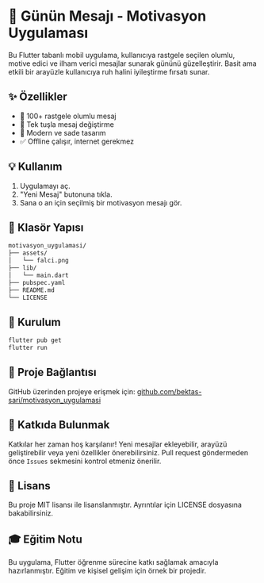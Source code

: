 # 🌟 Günün Mesajı - Motivasyon Uygulaması

Bu Flutter tabanlı mobil uygulama, kullanıcıya rastgele seçilen olumlu, motive edici ve ilham verici mesajlar sunarak gününü güzelleştirir. 
Basit ama etkili bir arayüzle kullanıcıya ruh halini iyileştirme fırsatı sunar.

## ✨ Özellikler

- 🔹 100+ rastgele olumlu mesaj
- 🚀 Tek tuşla mesaj değiştirme
- 🌈 Modern ve sade tasarım
- ✅ Offline çalışır, internet gerekmez

## 💡 Kullanım

1. Uygulamayı aç.
2. "Yeni Mesaj" butonuna tıkla.
3. Sana o an için seçilmiş bir motivasyon mesajı gör.

## 📁 Klasör Yapısı

```bash
motivasyon_uygulamasi/
├── assets/
│   └── falci.png
├── lib/
│   └── main.dart
├── pubspec.yaml
├── README.md
└── LICENSE
```

## 🧪 Kurulum

```bash
flutter pub get
flutter run
```

## 🔗 Proje Bağlantısı

GitHub üzerinden projeye erişmek için:
[github.com/bektas-sari/motivasyon_uygulamasi](https://github.com/bektas-sari/motivasyon_uygulamasi)

## 🤝 Katkıda Bulunmak

Katkılar her zaman hoş karşılanır! Yeni mesajlar ekleyebilir, arayüzü geliştirebilir veya yeni özellikler önerebilirsiniz. 
Pull request göndermeden önce `Issues` sekmesini kontrol etmeniz önerilir.

## 📄 Lisans

Bu proje MIT lisansı ile lisanslanmıştır. Ayrıntılar için LICENSE dosyasına bakabilirsiniz.

## 🎓 Eğitim Notu

Bu uygulama, Flutter öğrenme sürecine katkı sağlamak amacıyla hazırlanmıştır. Eğitim ve kişisel gelişim için örnek bir projedir.

